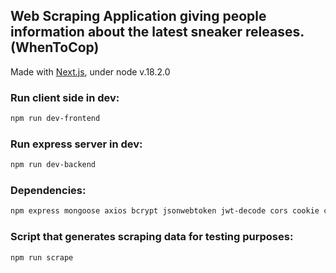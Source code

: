 ## Web Scraping Application giving people information about the latest sneaker releases. (WhenToCop)
Made with [Next.js](https://nextjs.org/), under node v.18.2.0

### Run client side in dev:
```bash
npm run dev-frontend
```

### Run express server in dev:
```bash
npm run dev-backend
```

### Dependencies:
```bash
npm express mongoose axios bcrypt jsonwebtoken jwt-decode cors cookie cookie-parser react-cookie fs uuid https -g nodemon validator redux react-redux react-hot-toast react-spinners @fortawesome/react-fontawesome @fortawesome/free-solid-svg-icons
```

### Script that generates scraping data for testing purposes:
```bash
npm run scrape
```
